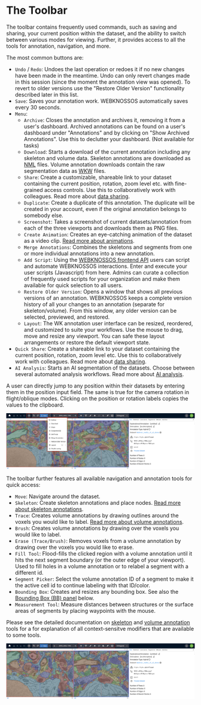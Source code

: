 # The Toolbar

The toolbar contains frequently used commands, such as saving and sharing, your current position within the dataset, and the ability to switch between various modes for viewing. Further, it provides access to all the tools for annotation, navigation, and more.

The most common buttons are:

- `Undo` / `Redo`: Undoes the last operation or redoes it if no new changes have been made in the meantime. Undo can only revert changes made in this session (since the moment the annotation view was opened). To revert to older versions use the "Restore Older Version" functionality described later in this list.
- `Save`: Saves your annotation work. WEBKNOSSOS automatically saves every 30 seconds.
- `Menu`: 
  - `Archive`: Closes the annotation and archives it, removing it from a user's dashboard. Archived annotations can be found on a user's dashboard under "Annotations" and by clicking on "Show Archived Annotations". Use this to declutter your dashboard. (Not available for tasks)
  - `Download`: Starts a download of the current annotation including any skeleton and volume data. Skeleton annotations are downloaded as [NML](./data_formats.md#nml) files. Volume annotation downloads contain the raw segmentation data as [WKW](./data_formats.md#wkw) files.
  - `Share`: Create a customizable, shareable link to your dataset containing the current position, rotation, zoom level etc. with fine-grained access controls. Use this to collaboratively work with colleagues. Read more about [data sharing](./sharing.md).
  - `Duplicate`: Create a duplicate of this annotation. The duplicate will be created in your account, even if the original annotation belongs to somebody else.
  - `Screenshot`: Takes a screenshot of current datasets/annotation from each of the three viewports and downloads them as PNG files.
  - `Create Animation`: Creates an eye-catching animation of the dataset as a video clip. [Read more about animations](./animations.md).
  - `Merge Annotations`: Combines the skeletons and segments from one or more individual annotations into a new annotation.
  - `Add Script`: Using the [WEBKNOSSOS frontend API](https://webknossos.org/assets/docs/frontend-api/index.html) users can script and automate WEBKNOSSOS interactions. Enter and execute your user scripts (Javascript) from here. Admins can curate a collection of frequently used scripts for your organization and make them available for quick selection to all users.
  - `Restore Older Version`: Opens a window that shows all previous versions of an annotation. WEBKNOSSOS keeps a complete version history of all your changes to an annotation (separate for skeleton/volume). From this window, any older version can be selected, previewed, and restored.
  - `Layout`: The WK annotation user interface can be resized, reordered, and customized to suite your workflows. Use the mouse to drag, move and resize any viewport. You can safe these layout arrangements or restore the default viewport state.
- `Quick Share`: Create a shareable link to your dataset containing the current position, rotation, zoom level etc. Use this to collaboratively work with colleagues. Read more about [data sharing](./sharing.md).
- `AI Analysis`: Starts an AI segmentation of the datasets. Choose between several automated analysis workflows. Read more about [AI analysis](./automated_analysis.md).

A user can directly jump to any position within their datasets by entering them in the position input field.
The same is true for the camera rotation in flight/oblique modes.
Clicking on the position or rotation labels copies the values to the clipboard.

![The WEBKNOSSOS toolbar contains many useful features for quick access such as Saving und Undo/Redo](../images/tracing_ui_toolbar.jpeg)

The toolbar further features all available navigation and annotation tools for quick access:

- `Move`: Navigate around the dataset.
- `Skeleton`: Create skeleton annotations and place nodes. [Read more about skeleton annotations](./skeleton_annotation.md#tools).
- `Trace`: Creates volume annotations by drawing outlines around the voxels you would like to label. [Read more about volume annotations](./volume_annotation.md#tools).
- `Brush`: Creates volume annotations by drawing over the voxels you would like to label.
- `Erase (Trace/Brush)`: Removes voxels from a volume annotation by drawing over the voxels you would like to erase.
- `Fill Tool`: Flood-fills the clicked region with a volume annotation until it hits the next segment boundary (or the outer edge of your viewport). Used to fill holes in a volume annotation or to relabel a segment with a different id.
- `Segment Picker`: Select the volume annotation ID of a segment to make it the active cell id to continue labeling with that ID/color.
- `Bounding Box`: Creates and resizes any bounding box. See also the [Bounding Box (BB) panel](./tracing_ui.md#right-hand-side-panel) below.
- `Measurement Tool`: Measure distances between structures or the surface areas of segments by placing waypoints with the mouse.

Please see the detailed documentation on [skeleton](./skeleton_annotation.md#tools) and [volume annotation](./volume_annotation.md#tools) tools for a for explanation of all context-sensitve modifiers that are available to some tools.

![The WEBKNOSSOS navigation and annotation tools](../images/tracing_ui_toolbar2.jpeg)